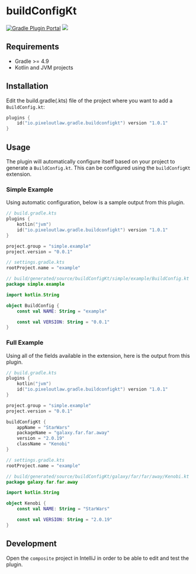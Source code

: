 # buildConfigKt
[![][gradlePluginPortal]](https://plugins.gradle.org/plugin/io.pixeloutlaw.gradle.buildconfigkt)
[![][travisCi]](https://travis-ci.com/PixelOutlaw/buildconfig-gradle-plugin)

## Requirements
* Gradle >= 4.9
* Kotlin and JVM projects

## Installation
Edit the build.gradle(.kts) file of the project where you want to add a `BuildConfig.kt`:
```kotlin
plugins {
    id("io.pixeloutlaw.gradle.buildconfigkt") version "1.0.1"
}
```

## Usage
The plugin will automatically configure itself based on your project to generate a `BuildConfig.kt`. This can be
configured using the `buildConfigKt` extension.

### Simple Example
Using automatic configuration, below is a sample output from this plugin.
```kotlin
// build.gradle.kts
plugins {
    kotlin("jvm")
    id("io.pixeloutlaw.gradle.buildconfigkt") version "1.0.1"
}

project.group = "simple.example"
project.version = "0.0.1"
```
```kotlin
// settings.gradle.kts
rootProject.name = "example"
```
```kotlin
// build/generated/source/buildConfigKt/simple/example/BuildConfig.kt
package simple.example

import kotlin.String

object BuildConfig {
    const val NAME: String = "example"

    const val VERSION: String = "0.0.1"
}
```
### Full Example
Using all of the fields available in the extension, here is the output from this plugin.
```kotlin
// build.gradle.kts
plugins {
    kotlin("jvm")
    id("io.pixeloutlaw.gradle.buildconfigkt") version "1.0.1"
}

project.group = "simple.example"
project.version = "0.0.1"

buildConfigKt {
    appName = "StarWars"
    packageName = "galaxy.far.far.away"
    version = "2.0.19"
    className = "Kenobi"
}
```
```kotlin
// settings.gradle.kts
rootProject.name = "example"
```
```kotlin
// build/generated/source/buildConfigKt/galaxy/far/far/away/Kenobi.kt
package galaxy.far.far.away

import kotlin.String

object Kenobi {
    const val NAME: String = "StarWars"

    const val VERSION: String = "2.0.19"
}
```

## Development
Open the `composite` project in IntelliJ in order to be able to edit and test the plugin.

[gradlePluginPortal]: https://img.shields.io/maven-metadata/v/https/plugins.gradle.org/m2/io/pixeloutlaw/gradle/buildConfigKt/maven-metadata.xml.svg "Gradle Plugin Portal"
[travisCi]: https://img.shields.io/travis/com/PixelOutlaw/buildconfig-gradle-plugin.svg
